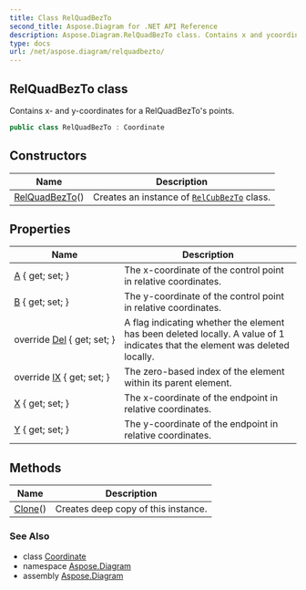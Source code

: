 ```yaml
---
title: Class RelQuadBezTo
second_title: Aspose.Diagram for .NET API Reference
description: Aspose.Diagram.RelQuadBezTo class. Contains x and ycoordinates for a RelQuadBezTos points
type: docs
url: /net/aspose.diagram/relquadbezto/
---
```

## RelQuadBezTo class

Contains x- and y-coordinates for a RelQuadBezTo's points.

```csharp
public class RelQuadBezTo : Coordinate
```

## Constructors

| Name | Description |
| --- | --- |
| [RelQuadBezTo](relquadbezto/)() | Creates an instance of [`RelCubBezTo`](../relcubbezto/) class. |

## Properties

| Name | Description |
| --- | --- |
| [A](../../aspose.diagram/relquadbezto/a/) { get; set; } | The x-coordinate of the control point in relative coordinates. |
| [B](../../aspose.diagram/relquadbezto/b/) { get; set; } | The y-coordinate of the control point in relative coordinates. |
| override [Del](../../aspose.diagram/relquadbezto/del/) { get; set; } | A flag indicating whether the element has been deleted locally. A value of 1 indicates that the element was deleted locally. |
| override [IX](../../aspose.diagram/relquadbezto/ix/) { get; set; } | The zero-based index of the element within its parent element. |
| [X](../../aspose.diagram/relquadbezto/x/) { get; set; } | The x-coordinate of the endpoint in relative coordinates. |
| [Y](../../aspose.diagram/relquadbezto/y/) { get; set; } | The y-coordinate of the endpoint in relative coordinates. |

## Methods

| Name | Description |
| --- | --- |
| [Clone](../../aspose.diagram/coordinate/clone/)() | Creates deep copy of this instance. |

### See Also

* class [Coordinate](../coordinate/)
* namespace [Aspose.Diagram](../../aspose.diagram/)
* assembly [Aspose.Diagram](../../)


